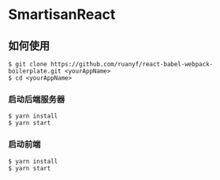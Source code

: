# SmartisanReact

## 如何使用

```
$ git clone https://github.com/ruanyf/react-babel-webpack-boilerplate.git <yourAppName>
$ cd <yourAppName>
```

### 启动后端服务器

```
$ yarn install
$ yarn start 
```

### 启动前端

```
$ yarn install
$ yarn start
```